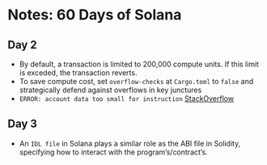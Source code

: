 # Notes: 60 Days of Solana


## Day 2

- By default, a transaction is limited to 200,000 compute units. If this limit
is exceded, the transaction reverts.
- To save compute cost, set `overflow-checks` at `Cargo.toml` to `false` and
strategically defend against overflows in key junctures 
- `ERROR: account data too small for instruction`
[StackOverflow](https://stackoverflow.com/questions/71267943/solana-deploy-account-data-too-small-for-instruction)


## Day 3

- An `IDL file` in Solana plays a similar role as the ABI file in Solidity,
specifying how to interact with the program’s/contract’s.

